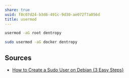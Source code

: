 ```yaml
---
share: true
uuid: f8c07d24-b3d6-491c-9d30-ae072f7a056d
title: usermod
---
```

``` bash
usermod -aG root dentropy

sudo usermod -aG docker dentropy
```

## Sources

* [How to Create a Sudo User on Debian {3 Easy Steps}](https://phoenixnap.com/kb/create-a-sudo-user-on-debian)